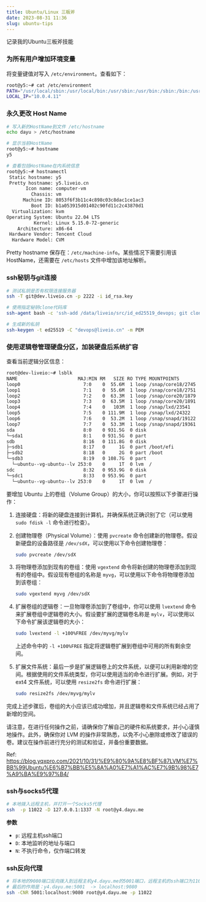 ```yaml
---
title: Ubuntu/Linux 三板斧
date: 2023-08-31 11:36
slug: ubuntu-tips
---
```


记录我的Ubuntu三板斧技能

### 为所有用户增加环境变量

将变量键值对写入 `/etc/environment`。查看如下：

```bash
root@y5:~# cat /etc/environment
PATH="/usr/local/sbin:/usr/local/bin:/usr/sbin:/usr/bin:/sbin:/bin:/usr/games:/usr/local/games:/snap/bin"
LOCAL_IP="10.0.4.11"
```

### 永久更改 Host Name

```bash
# 写入新的HostName到文件 /etc/hostname
echo dayu > /etc/hostname

# 显示当前HostName
root@y5:~# hostname
y5

# 查看包括HostName在内系统信息
root@y5:~# hostnamectl
 Static hostname: y5
 Pretty hostname: y5.liveio.cn
       Icon name: computer-vm
         Chassis: vm
      Machine ID: 8053f6f3b11c4c898c03c8dac1ce1ac3
         Boot ID: b1a053915d01402c90fd11c2c43870d1
  Virtualization: kvm
Operating System: Ubuntu 22.04 LTS
          Kernel: Linux 5.15.0-72-generic
    Architecture: x86-64
 Hardware Vendor: Tencent Cloud
  Hardware Model: CVM

```

Pretty hostname 保存在：`/etc/machine-info`。某些情况下需要引用该HostName，还需要在 `/etc/hosts` 文件中增加该地址解析。


### ssh秘钥与git连接

```bash
# 测试私钥是否有权限连接服务器
ssh -T git@dev.liveio.cn -p 2222 -i id_rsa.key

# 使用指定秘钥clone代码库
ssh-agent bash -c 'ssh-add /data/liveio/src/id_ed25519_devops; git clone  ssh://git@github.com/daobox/wz-app.git'

# 生成新的私钥
ssh-keygen -t ed25519 -C "devops@liveio.cn" -m PEM

```


### 使用逻辑卷管理硬盘分区，加装硬盘后系统扩容

查看当前逻辑分区信息：

```bash
root@dev-liveio:~# lsblk
NAME                      MAJ:MIN RM   SIZE RO TYPE MOUNTPOINTS
loop0                       7:0    0  55.6M  1 loop /snap/core18/2745
loop1                       7:1    0  55.6M  1 loop /snap/core18/2751
loop2                       7:2    0  63.3M  1 loop /snap/core20/1879
loop3                       7:3    0  63.5M  1 loop /snap/core20/1891
loop4                       7:4    0   103M  1 loop /snap/lxd/23541
loop5                       7:5    0 111.9M  1 loop /snap/lxd/24322
loop6                       7:6    0  53.2M  1 loop /snap/snapd/19122
loop7                       7:7    0  53.3M  1 loop /snap/snapd/19361
sda                         8:0    0 931.5G  0 disk
└─sda1                      8:1    0 931.5G  0 part
sdb                         8:16   0 111.8G  0 disk
├─sdb1                      8:17   0     1G  0 part /boot/efi
├─sdb2                      8:18   0     2G  0 part /boot
└─sdb3                      8:19   0 108.7G  0 part
  └─ubuntu--vg-ubuntu--lv 253:0    0     1T  0 lvm  /
sdc                         8:32   0 953.9G  0 disk
└─sdc1                      8:33   0 953.9G  0 part
  └─ubuntu--vg-ubuntu--lv 253:0    0     1T  0 lvm  /
```

要增加 Ubuntu 上的卷组（Volume Group）的大小，你可以按照以下步骤进行操作：

1. 连接硬盘：将新的硬盘连接到计算机，并确保系统正确识别了它（可以使用 `sudo fdisk -l` 命令进行检查）。

2. 创建物理卷（Physical Volume）：使用 `pvcreate` 命令创建新的物理卷。假设新硬盘的设备路径是 `/dev/sdX`，可以使用以下命令创建物理卷：

    ```bash
    sudo pvcreate /dev/sdX
    ```

3. 将物理卷添加到现有的卷组：使用 `vgextend` 命令将新创建的物理卷添加到现有的卷组中。假设现有卷组的名称是 `myvg`，可以使用以下命令将物理卷添加到该卷组：

    ```bash
    sudo vgextend myvg /dev/sdX
    ```

4. 扩展卷组的逻辑卷：一旦物理卷添加到了卷组中，你可以使用 `lvextend` 命令来扩展卷组中逻辑卷的大小。假设要扩展的逻辑卷名称是 `mylv`，可以使用以下命令扩展该逻辑卷的大小：

   ```bash
   sudo lvextend -l +100%FREE /dev/myvg/mylv
   ```

   上述命令中的 `-l +100%FREE` 指定将逻辑卷扩展到卷组中可用的所有剩余空间。

5. 扩展文件系统：最后一步是扩展逻辑卷上的文件系统，以便可以利用新增的空间。根据使用的文件系统类型，你可以使用适当的命令进行扩展。例如，对于 ext4 文件系统，可以使用 `resize2fs` 命令进行扩展：

   ```bash
   sudo resize2fs /dev/myvg/mylv
   ```

完成上述步骤后，卷组的大小应该已成功增加，并且逻辑卷和文件系统已经占用了新增的空间。

请注意，在进行任何操作之前，请确保你了解自己的硬件和系统要求，并小心谨慎地操作。此外，确保你对 LVM 的操作非常熟悉，以免不小心删除或修改了错误的卷。建议在操作前进行充分的测试和验证，并备份重要数据。


Ref: https://blog.yqxpro.com/2021/10/31/%E9%80%9A%E8%BF%87LVM%E7%BB%99Ubuntu%E6%B7%BB%E5%8A%A0%E7%A1%AC%E7%9B%98%E7%A9%BA%E9%97%B4/


### ssh与socks5代理

```bash
# 本地拨入远程主机，并打开一个Socks5代理
ssh  -p 11022 -D 127.0.0.1:1337 -N root@y4.dayu.me
```

**参数**

* `p`: 远程主机ssh端口 
* `D`: 本地监听的地址与端口
* `N`: 不执行命令，仅作端口转发


### ssh反向代理

```bash
# 将本地的9080端口反向拨入到远程主机y4.dayu.me的5001端口，远程主机的ssh端口为11022。
# 最后的作用是：y4.dayu.me:5001  -> localhost:9080
ssh -CNR 5001:localhost:9080 root@y4.dayu.me -p 11022
```
